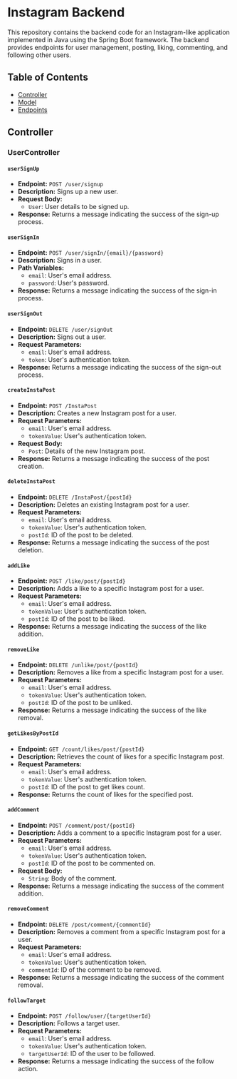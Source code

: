# Instagram Backend

This repository contains the backend code for an Instagram-like application implemented in Java using the Spring Boot framework. The backend provides endpoints for user management, posting, liking, commenting, and following other users.

## Table of Contents

- [Controller](#controller)
- [Model](#model)
- [Endpoints](#endpoints)

## Controller

### UserController

#### `userSignUp`

- **Endpoint:** `POST /user/signup`
- **Description:** Signs up a new user.
- **Request Body:**
  - `User`: User details to be signed up.
- **Response:** Returns a message indicating the success of the sign-up process.

#### `userSignIn`

- **Endpoint:** `POST /user/signIn/{email}/{password}`
- **Description:** Signs in a user.
- **Path Variables:**
  - `email`: User's email address.
  - `password`: User's password.
- **Response:** Returns a message indicating the success of the sign-in process.

#### `userSignOut`

- **Endpoint:** `DELETE /user/signOut`
- **Description:** Signs out a user.
- **Request Parameters:**
  - `email`: User's email address.
  - `token`: User's authentication token.
- **Response:** Returns a message indicating the success of the sign-out process.

#### `createInstaPost`

- **Endpoint:** `POST /InstaPost`
- **Description:** Creates a new Instagram post for a user.
- **Request Parameters:**
  - `email`: User's email address.
  - `tokenValue`: User's authentication token.
- **Request Body:**
  - `Post`: Details of the new Instagram post.
- **Response:** Returns a message indicating the success of the post creation.

#### `deleteInstaPost`

- **Endpoint:** `DELETE /InstaPost/{postId}`
- **Description:** Deletes an existing Instagram post for a user.
- **Request Parameters:**
  - `email`: User's email address.
  - `tokenValue`: User's authentication token.
  - `postId`: ID of the post to be deleted.
- **Response:** Returns a message indicating the success of the post deletion.

#### `addLike`

- **Endpoint:** `POST /like/post/{postId}`
- **Description:** Adds a like to a specific Instagram post for a user.
- **Request Parameters:**
  - `email`: User's email address.
  - `tokenValue`: User's authentication token.
  - `postId`: ID of the post to be liked.
- **Response:** Returns a message indicating the success of the like addition.

#### `removeLike`

- **Endpoint:** `DELETE /unlike/post/{postId}`
- **Description:** Removes a like from a specific Instagram post for a user.
- **Request Parameters:**
  - `email`: User's email address.
  - `tokenValue`: User's authentication token.
  - `postId`: ID of the post to be unliked.
- **Response:** Returns a message indicating the success of the like removal.

#### `getLikesByPostId`

- **Endpoint:** `GET /count/likes/post/{postId}`
- **Description:** Retrieves the count of likes for a specific Instagram post.
- **Request Parameters:**
  - `email`: User's email address.
  - `tokenValue`: User's authentication token.
  - `postId`: ID of the post to get likes count.
- **Response:** Returns the count of likes for the specified post.

#### `addComment`

- **Endpoint:** `POST /comment/post/{postId}`
- **Description:** Adds a comment to a specific Instagram post for a user.
- **Request Parameters:**
  - `email`: User's email address.
  - `tokenValue`: User's authentication token.
  - `postId`: ID of the post to be commented on.
- **Request Body:**
  - `String`: Body of the comment.
- **Response:** Returns a message indicating the success of the comment addition.

#### `removeComment`

- **Endpoint:** `DELETE /post/comment/{commentId}`
- **Description:** Removes a comment from a specific Instagram post for a user.
- **Request Parameters:**
  - `email`: User's email address.
  - `tokenValue`: User's authentication token.
  - `commentId`: ID of the comment to be removed.
- **Response:** Returns a message indicating the success of the comment removal.

#### `followTarget`

- **Endpoint:** `POST /follow/user/{targetUserId}`
- **Description:** Follows a target user.
- **Request Parameters:**
  - `email`: User's email address.
  - `tokenValue`: User's authentication token.
  - `targetUserId`: ID of the user to be followed.
- **Response:** Returns a message indicating the success of the follow action.

